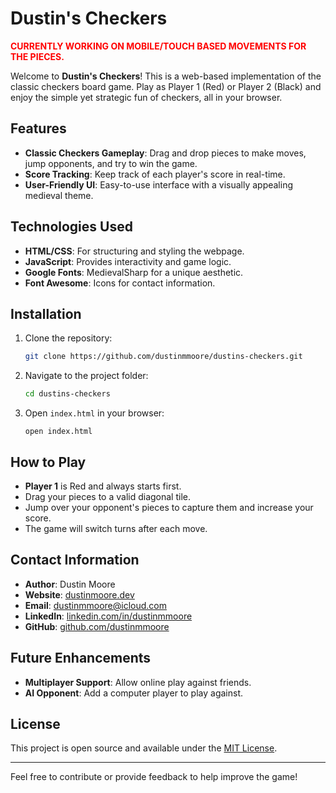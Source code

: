 # Dustin's Checkers

**<span style="color: red;">CURRENTLY WORKING ON MOBILE/TOUCH BASED MOVEMENTS FOR THE PIECES.</span>**

Welcome to **Dustin's Checkers**! This is a web-based implementation of the classic checkers board game. Play as Player 1 (Red) or Player 2 (Black) and enjoy the simple yet strategic fun of checkers, all in your browser.

## Features
- **Classic Checkers Gameplay**: Drag and drop pieces to make moves, jump opponents, and try to win the game.
- **Score Tracking**: Keep track of each player's score in real-time.
- **User-Friendly UI**: Easy-to-use interface with a visually appealing medieval theme.

## Technologies Used
- **HTML/CSS**: For structuring and styling the webpage.
- **JavaScript**: Provides interactivity and game logic.
- **Google Fonts**: MedievalSharp for a unique aesthetic.
- **Font Awesome**: Icons for contact information.

## Installation
1. Clone the repository:
   ```bash
   git clone https://github.com/dustinmmoore/dustins-checkers.git
   ```
2. Navigate to the project folder:
   ```bash
   cd dustins-checkers
   ```
3. Open `index.html` in your browser:
   ```
   open index.html
   ```

## How to Play
- **Player 1** is Red and always starts first.
- Drag your pieces to a valid diagonal tile.
- Jump over your opponent's pieces to capture them and increase your score.
- The game will switch turns after each move.

## Contact Information
- **Author**: Dustin Moore
- **Website**: [dustinmoore.dev](https://www.dustinmoore.dev)
- **Email**: [dustinmmoore@icloud.com](mailto:dustinmoore@icloud.com)
- **LinkedIn**: [linkedin.com/in/dustinmmoore](https://www.linkedin.com/in/dustinmmoore)
- **GitHub**: [github.com/dustinmmoore](https://github.com/dustinmmoore)

## Future Enhancements
- **Multiplayer Support**: Allow online play against friends.
- **AI Opponent**: Add a computer player to play against.

## License
This project is open source and available under the [MIT License](LICENSE).

---
Feel free to contribute or provide feedback to help improve the game!
